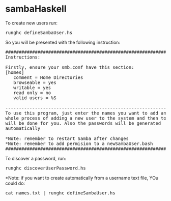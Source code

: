 # sambaHaskell

<p>To create new users run: </p>

<pre>runghc defineSambaUser.hs</pre>

<p>So you will be presented with the following instruction: </p>

<pre>
################################################################
Instructions: 

Firstly, ensure your smb.conf have this section:
[homes]
   comment = Home Directories
   browseable = yes
   writable = yes
   read only = no
   valid users = %S

----------------------------------------------------------------
To use this program, just enter the names you want to add and the
whole process of adding a new user to the system and then to Samba
will be done for you. Also the passwords will be generated 
automatically

*Note: remember to restart Samba after changes
*Note: remember to add permision to a newSambaUser.bash 
################################################################
</pre>

<p>To discover a password, run: </p>

<pre>runghc discoverUserPassword.hs</pre>

<p>*Note: if you want to create automatically from a username text file,
YOu could do: </p>

 <pre>cat names.txt | runghc defineSambaUser.hs<pre>
